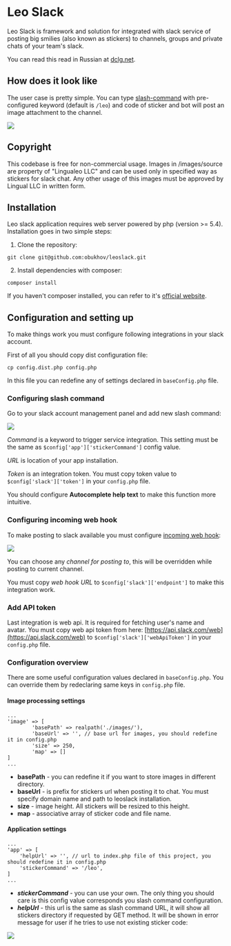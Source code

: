 Leo Slack
=========

Leo Slack is framework and solution for integrated with slack service of posting big smilies (also known as stickers) to channels, groups and private chats of your team's slack.

You can read this read in Russian at [dclg.net](http://dclg.net/2015/10/18/leo-slack/).

How does it look like
---------------------------

The user case is pretty simple. You can type [slash-command](https://api.slack.com/slash-commands) with pre-configured keyword (default is ```/leo```) and code of sticker and bot will post an image attachment to the channel.

![](http://dclg.net/wp-content/uploads/2015/10/leoslackHowitlookslike.png) 

Copyright
-------------

This codebase is free for non-commercial usage. Images in /images/source are property of "Lingualeo LLC" and can be used only in specified way as stickers for slack chat. Any other usage of this images must be approved by Lingual LLC in written form.

Installation
--------------

Leo slack application requires web server powered by php (version >= 5.4). Installation goes in two simple steps:

1. Clone the repository:

```
git clone git@github.com:obukhov/leoslack.git
```
2. Install dependencies with composer:

```
composer install
```

If you haven't composer installed, you can refer to it's [official website](https://getcomposer.org/).

Configuration and setting up
----------------------------

To make things work you must configure following integrations in your slack account.

First of all you should copy dist configuration file:

```
cp config.dist.php config.php
```

In this file you can redefine any of settings declared in ```baseConfig.php``` file.

### Configuring slash command

Go to your slack account management panel and add new slash command:

![](http://dclg.net/wp-content/uploads/2015/10/screenshot3.png)

*Command* is a keyword to trigger service integration. This setting must be the same as  ```$config['app']['stickerCommand']``` config value.

*URL* is location of your app installation.

*Token* is an integration token. You must copy token value to  ```$config['slack']['token']``` in your ```config.php``` file.

You should configure **Autocomplete help text** to make this function more intuitive.

### Configuring incoming web hook

To make posting to slack available you must configure [incoming  web hook](https://api.slack.com/incoming-webhooks):

![](http://dclg.net/wp-content/uploads/2015/10/leoslackIncomingWebHook.png)

You can choose any *channel for posting to*, this will be overridden while posting to current channel.
 
You must copy *web hook URL* to ```$config['slack']['endpoint']``` to make this integration work.

### Add API token

Last integration is web api. It is required for fetching user's name and avatar. You must copy web api token from here: [https://api.slack.com/web](https://api.slack.com/web) to  ```$config['slack']['webApiToken']```  in your ```config.php``` file.

### Configuration overview

There are some useful configuration values declared in ```baseConfig.php```. You can override them by redeclaring same keys in ```config.php``` file.

#### Image processing settings

```
...
'image' => [
        'basePath' => realpath('./images/'),
        'baseUrl' => '', // base url for images, you should redefine it in config.php
        'size' => 250,
        'map' => []
]        
...
```

- **basePath** - you can redefine it if you want to store images in different directory.
- **baseUrl** - is prefix for stickers url when posting it to chat. You must specify domain name and path to leoslack installation.
- **size** - image height. All stickers will be resized to this height.
- **map** - associative array of sticker code and file name.

#### Application settings

```
...
'app' => [
	'helpUrl' => '', // url to index.php file of this project, you should redefine it in config.php
	'stickerCommand' => '/leo',
]
...
```

- ***stickerCommand*** - you can use your own. The only thing you should care is this config value corresponds you slash command configuration.
- ***helpUrl*** - this url is the same as slash command URL, it will show all stickers directory if requested by GET method. It will be shown in error message for user if he tries to use not existing sticker code:

![](http://dclg.net/wp-content/uploads/2015/10/leoslackHelp.png)